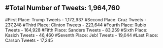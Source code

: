 #Total Number of Tweets: 1,964,760 
---
#First Place: Trump Tweets - 1,172,937
#Second Place: Cruz Tweets - 237,248
#Third Place: Clinton Tweets - 223,644
#Fourth Place: Rubio Tweets - 164,928
#Fifth Place: Sanders Tweets - 83,259
#Sixth Place: Kasich Tweets - 46,460
#Seventh Place: Jeb! Tweets - 19,044
#Last Place: Carson Tweets - 17,245
